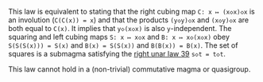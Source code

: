 This law is equivalent to stating that the right cubing map `C: x ↦ (x◇x)◇x` is an involution (`C(C(x)) = x`) and that the products `(y◇y)◇x` and `(x◇y)◇x` are both equal to `C(x)`.  It implies that `y◇(x◇x)` is also `y`-independent.  The squaring and left cubing maps `S: x ↦ x◇x` and `B: x ↦ x◇(x◇x)` obey `S(S(S(x))) = S(x)` and `B(x) = S(S(x))` and `B(B(x)) = B(x)`.  The set of squares is a submagma satisfying the [right unar law 39](https://teorth.github.io/equational_theories/implications/?39) `s◇t = t◇t`.

This law cannot hold in a (non-trivial) commutative magma or quasigroup.
